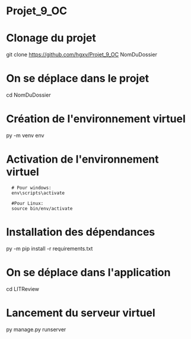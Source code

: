 # Projet_9_OC

# Clonage du projet
git clone https://github.com/hgxv/Projet_9_OC NomDuDossier

# On se déplace dans le projet
cd NomDuDossier

# Création de l'environnement virtuel
py -m venv env

# Activation de l'environnement virtuel
      # Pour windows:
      env\scripts\activate
      
      #Pour Linux:
      source bin/env/activate

# Installation des dépendances
py -m pip install -r requirements.txt

# On se déplace dans l'application
cd LITReview

# Lancement du serveur virtuel
py manage.py runserver
